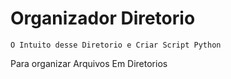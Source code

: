 # Organizador Diretorio
    O Intuito desse Diretorio e Criar Script Python
Para organizar Arquivos Em Diretorios
